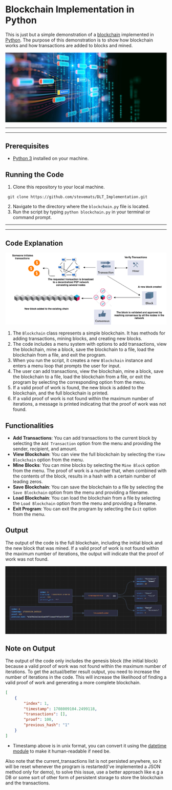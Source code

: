 # Blockchain Implementation in Python

This is just but a simple demonstration of a [blockchain](https://en.wikipedia.org/wiki/Blockchain) implemented in [Python](https://wiki.python.org/moin/BeginnersGuide). The purpose of this demonstration is to show how blockchain works and how transactions are added to blocks and mined.

![alt text](images/blockchain.jpg)

---

---

## Prerequisites

- [Python 3](https://www.python.org/downloads/) installed on your machine.

## Running the Code

1. Clone this repository to your local machine.

```
 git clone https://github.com/stevemats/DLT_Implementation.git
```

2. Navigate to the directory where the `blockchain.py` file is located.
3. Run the script by typing `python blockchain.py` in your terminal or command prompt.

---

---

## Code Explanation

![blochain network](images/blockchain-network.png)

1. The `Blockchain` class represents a simple blockchain. It has methods for adding transactions, mining blocks, and creating new blocks.
2. The code includes a menu system with options to add transactions, view the blockchain, mine a block, save the blockchain to a file, load the blockchain from a file, and exit the program.
3. When you run the script, it creates a new `Blockchain` instance and enters a menu loop that prompts the user for input.
4. The user can add transactions, view the blockchain, mine a block, save the blockchain to a file, load the blockchain from a file, or exit the program by selecting the corresponding option from the menu.
5. If a valid proof of work is found, the new block is added to the blockchain, and the full blockchain is printed.
6. If a valid proof of work is not found within the maximum number of iterations, a message is printed indicating that the proof of work was not found.

## Functionalities

- **Add Transactions**: You can add transactions to the current block by selecting the `Add Transaction` option from the menu and providing the sender, recipient, and amount.
- **View Blockchain**: You can view the full blockchain by selecting the `View Blockchain` option from the menu.
- **Mine Blocks**: You can mine blocks by selecting the `Mine Block` option from the menu. The proof of work is a number that, when combined with the contents of the block, results in a hash with a certain number of leading zeros.
- **Save Blockchain**: You can save the blockchain to a file by selecting the `Save Blockchain` option from the menu and providing a filename.
- **Load Blockchain**: You can load the blockchain from a file by selecting the `Load Blockchain` option from the menu and providing a filename.
- **Exit Program**: You can exit the program by selecting the `Exit` option from the menu.

## Output

The output of the code is the full blockchain, including the initial block and the new block that was mined. If a valid proof of work is not found within the maximum number of iterations, the output will indicate that the proof of work was not found.

![expected output](images/image.png)

## Note on Output

The output of the code only includes the genesis block (the initial block) because a valid proof of work was not found within the maximum number of iterations. To get the actual/better result output, you need to increase the number of iterations in the code. This will increase the likelihood of finding a valid proof of work and generating a more complete blockchain.

```JSON
[
    {
        "index": 1,
        "timestamp": 1708009104.2499118,
        "transactions": [],
        "proof": 100,
        "previous_hash": "1"
    }
]
```

- Timestamp above is in unix format, you can convert it using the [datetime module](https://docs.python.org/3/library/datetime.html) to make it human-readable if need be.

Also note that the current_transactions list is not persisted anywhere, so it will be reset whenever the program is restarted(I've implemented a JSON method only for demo), to solve this issue, use a better approach like e.g a DB or some sort of other form of persistent storage to store the blockchain and the transactions.
